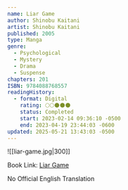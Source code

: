 ```yaml
---
name: Liar Game
author: Shinobu Kaitani
artist: Shinobu Kaitani
published: 2005
type: Manga
genre:
  - Psychological
  - Mystery
  - Drama
  - Suspense
chapters: 201
ISBN: 9784088768557
readingHistory:
  - format: Digital
    rating: 🌕🌕🌑🌑🌑
    status: Completed
    start: 2023-02-14 09:36:10 -0500
    end: 2023-04-19 23:44:03 -0600
updated: 2025-05-21 13:43:03 -0500
---
```


![[liar-game.jpg|300]]

Book Link: [Liar Game](https://myanimelist.net/manga/1649/Liar_Game)

No Official English Translation
